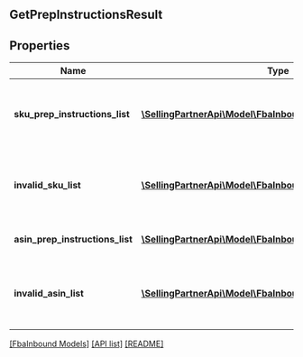 ## GetPrepInstructionsResult

## Properties

Name | Type | Description | Notes
------------ | ------------- | ------------- | -------------
**sku_prep_instructions_list** | [**\SellingPartnerApi\Model\FbaInbound\SKUPrepInstructions[]**](SKUPrepInstructions.md) | A list of SKU labeling requirements and item preparation instructions. | [optional]
**invalid_sku_list** | [**\SellingPartnerApi\Model\FbaInbound\InvalidSKU[]**](InvalidSKU.md) | A list of invalid SKU values and the reason they are invalid. | [optional]
**asin_prep_instructions_list** | [**\SellingPartnerApi\Model\FbaInbound\ASINPrepInstructions[]**](ASINPrepInstructions.md) | A list of item preparation instructions. | [optional]
**invalid_asin_list** | [**\SellingPartnerApi\Model\FbaInbound\InvalidASIN[]**](InvalidASIN.md) | A list of invalid ASIN values and the reasons they are invalid. | [optional]

[[FbaInbound Models]](../) [[API list]](../../Api) [[README]](../../../README.md)
